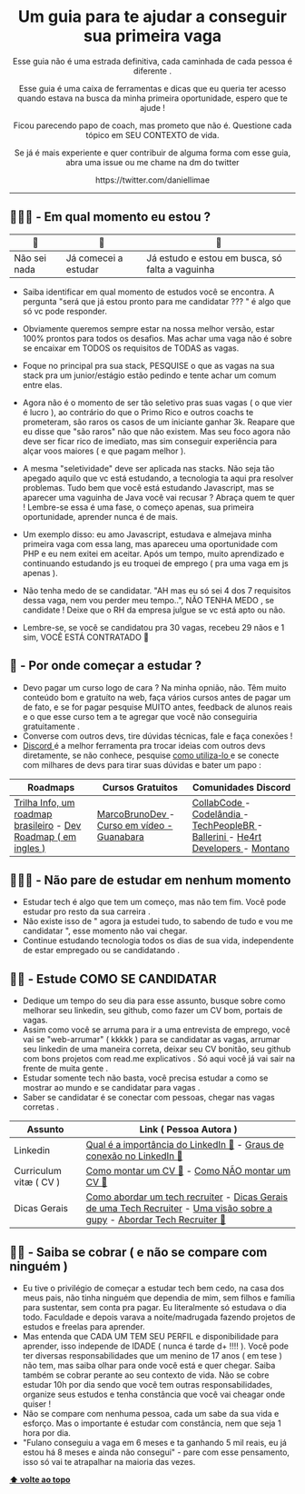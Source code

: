 <h1 align="center" id="topo">Um guia para te ajudar a conseguir sua primeira vaga</h1>
<p align="center">Esse guia não é uma estrada definitiva, cada caminhada de cada pessoa é diferente .  </p>
<p align="center">Esse guia é uma caixa de ferramentas e dicas que eu queria ter acesso quando estava na busca da minha primeira oportunidade, espero que te ajude !   </p>
<p align="center">Ficou parecendo papo de coach, mas prometo que não é. Questione cada tópico em SEU CONTEXTO de vida.</p>
<p align="center">Se já é mais experiente e quer contribuir de alguma forma com esse guia, abra uma issue ou me chame na dm do twitter  </p>
 <p align="center"> https://twitter.com/daniellimae </p>


<hr/>


## 🥚🐣🐥 - Em qual momento eu estou ? 

|  🥚 |🐣   |🐥 |
| ------------ | ------------ | ------------
| Não sei nada | Já comecei a estudar | Já estudo e estou em busca, só falta a vaguinha


* Saiba identificar em qual momento de estudos você se encontra. A pergunta "será que já estou pronto para me candidatar ??? " é algo que só vc pode responder.
* Obviamente queremos sempre estar na nossa melhor versão, estar 100% prontos para todos os desafios. Mas achar uma vaga não é sobre se encaixar em TODOS os requisitos de TODAS as vagas.
* Foque no principal pra sua stack, PESQUISE o que as vagas na sua stack pra um junior/estágio estão pedindo e tente achar um comum entre elas.
* Agora não é o momento de ser tão seletivo pras suas vagas ( o que vier é lucro ), ao contrário do que o Primo Rico e outros coachs te prometeram, são raros os casos de um iniciante ganhar 3k. Reapare que eu disse que "são raros" não que não existem. Mas seu foco agora não deve ser ficar rico de imediato, mas sim conseguir experiência para alçar voos maiores ( e que pagam melhor ). 
* A mesma "seletividade" deve ser aplicada nas stacks. Não seja tão apegado aquilo que vc está estudando, a tecnologia ta aqui pra resolver problemas. Tudo bem que você está estudando Javascript, mas se aparecer uma vaguinha de Java você vai recusar ? Abraça quem te quer ! Lembre-se essa é uma fase, o começo apenas, sua primeira oportunidade, aprender nunca é de mais.
* Um exemplo disso: eu amo Javascript, estudava e almejava minha primeira vaga com essa lang, mas apareceu uma oportunidade com PHP e eu nem exitei em aceitar. Após um tempo, muito aprendizado e continuando estudando js eu troquei de emprego ( pra uma vaga em js apenas ).  
* Não tenha medo de se candidatar. "AH mas eu só sei 4 dos 7 requisitos dessa vaga, nem vou perder meu tempo..", NÃO TENHA MEDO , se candidate ! Deixe que o RH da empresa julgue se vc está apto ou não. 

* Lembre-se, se você se candidatou pra 30 vagas, recebeu 29 nãos e 1 sim, VOCÊ ESTÁ CONTRATADO :tada:


##  🥚 - Por onde começar a estudar ?
* Devo pagar um curso logo de cara ? Na minha opnião, não. Têm muito conteúdo bom e gratuíto na web, faça vários cursos antes de pagar um de fato, e se for pagar pesquise MUITO antes, feedback de alunos reais e o que esse curso tem a te agregar que você não conseguiria gratuitamente .
* Converse com outros devs, tire dúvidas técnicas, fale e faça conexōes !
* [ Discord ](https://discord.com/) é a melhor ferramenta pra trocar ideias com outros devs diretamente, se não conhece, pesquise [ como utiliza-lo ](https://discord.com/)  e se conecte com milhares de devs para tirar suas dúvidas e bater um papo :

| Roadmaps  |  Cursos Gratuitos | Comunidades Discord
| ------------ | ------------ | ------------
| [Trilha Info, um roadmap brasileiro](https://trilha.info "Trilha Info, um roadmap brasileiro") - [Dev Roadmap ( em ingles )](https://roadmap.sh)   |  [ MarcoBrunoDev ](https://www.youtube.com/c/MarcoBrunoDev/playlists) - [ Curso em vídeo - Guanabara ](https://www.youtube.com/@CursoemVideo/playlists)  |   [ CollabCode ](https://discord.gg/EFdpWdnE) - [ Codelândia ](https://discord.gg/wNCWTVuxyz) - [ TechPeopleBR ](https://discord.gg/E2smEqcF) - [ Ballerini ](https://discord.gg/ballerini) - [ He4rt Developers ](https://discord.gg/2bRtvBQ2) - [ Montano ](https://discord.gg/7xkpCMjH)

## 🥚🐣🐥 - Não pare de estudar em nenhum momento
* Estudar tech é algo que tem um começo, mas não tem fim. Você pode estudar pro resto da sua carreira . 
* Não existe isso de " agora ja estudei tudo, to sabendo de tudo e vou me candidatar ", esse momento não vai chegar.
* Continue estudando tecnologia todos os dias de sua vida, independente de estar empregado ou se candidatando .

## 🐣🐥 - Estude COMO SE CANDIDATAR
* Dedique um tempo do seu dia para esse assunto, busque sobre como melhorar seu linkedin, seu github, como fazer um CV bom, portais de vagas.
* Assim como você se arruma para ir a uma entrevista de emprego, você vai se "web-arrumar" ( kkkkk ) para se candidatar as vagas, arrumar seu linkedin de uma maneira correta, deixar seu CV bonitão, seu github com bons projetos com read.me explicativos . Só aqui você já vai sair na frente de muita gente .
* Estudar somente tech não basta, você precisa estudar a como se mostrar ao mundo e se candidatar para vagas .
* Saber se candidatar é se conectar com pessoas, chegar nas vagas corretas .

|  Assunto | Link ( Pessoa Autora )  |
| ------------ | ------------ |
|  Linkedin |  [Qual é a importância do LinkedIn 🧶](https://twitter.com/recruiteron_/status/1575470131358179329 "Qual é a importância do LinkedIn 🧶") - [Graus de conexão no LinkedIn 🧶](https://twitter.com/recruiteron_/status/1580621253953871872 "graus de conexão no LinkedIn")  |  
| Curriculum vitæ ( CV ) | [Como montar um CV 🧶](https://twitter.com/recruiteron_/status/1571552234961346563 "Como montar um CV 🧶") - [Como NÃO montar um CV 🧶](https://twitter.com/recruiteron_/status/1572914144957046784 "Como NÃO montar um CV 🧶")  |
| Dicas Gerais | [Como abordar um tech recruiter](https://twitter.com/techrecruiterb/status/1603131787659677696 "Como abordar um tech recruiter") - [Dicas Gerais de uma Tech Recruiter](https://twitter.com/recruiteron_/status/1576923445643776002 "Dicas Gerais de uma Tech Recruiter") - [Uma visão sobre a gupy](https://twitter.com/procurasedevs/status/1610350962602045440 "Uma visão sobre a gupy") - [Abordar Tech Recruiter 🧶](https://twitter.com/techrecruiterb/status/1608515887216357378 "Abordar Tech Recruiter 🧶") |

## 🐣🐥 - Saiba se cobrar ( e não se compare com ninguém )
* Eu tive o privilégio de começar a estudar tech bem cedo, na casa dos meus pais, não tinha ninguém que dependia de mim, sem filhos e família para sustentar, sem conta pra pagar. Eu literalmente só estudava o dia todo. Faculdade e depois varava a noite/madrugada fazendo projetos de estudos e freelas para aprender. 
* Mas entenda que CADA UM TEM SEU PERFIL e disponibilidade para aprender, isso independe de IDADE ( nunca é tarde d+ !!!! ). Você pode ter diversas responsabilidades que um menino de 17 anos ( em tese ) não tem, mas saiba olhar para onde você está e quer chegar. Saiba também se cobrar perante ao seu contexto de vida. Não se cobre estudar 10h por dia sendo que você tem outras responsabilidades, organize seus estudos e tenha constância que você vai cheagar onde quiser !
* Não se compare com nenhuma pessoa, cada um sabe da sua vida e esforço. Mas o importante é estudar com constância, nem que seja 1 hora por dia.  
* "Fulano conseguiu a vaga em 6 meses e ta ganhando 5 mil reais, eu já estou há 8 meses e ainda não consegui" - pare com esse pensamento, isso só vai te atrapalhar na maioria das vezes.





**[⬆ volte ao topo ](#topo)**
